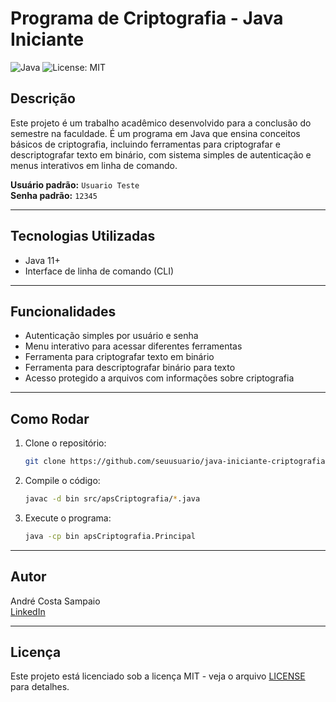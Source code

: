 # Programa de Criptografia - Java Iniciante

![Java](https://img.shields.io/badge/language-java-red)
![License: MIT](https://img.shields.io/badge/license-MIT-green)

## Descrição

Este projeto é um trabalho acadêmico desenvolvido para a conclusão do semestre na faculdade. É um programa em Java que ensina conceitos básicos de criptografia, incluindo ferramentas para criptografar e descriptografar texto em binário, com sistema simples de autenticação e menus interativos em linha de comando.

**Usuário padrão:** `Usuario Teste`  
**Senha padrão:** `12345`

---

## Tecnologias Utilizadas

- Java 11+
- Interface de linha de comando (CLI)

---

## Funcionalidades

- Autenticação simples por usuário e senha
- Menu interativo para acessar diferentes ferramentas
- Ferramenta para criptografar texto em binário
- Ferramenta para descriptografar binário para texto
- Acesso protegido a arquivos com informações sobre criptografia

---

## Como Rodar

1. Clone o repositório:  
    ```bash
    git clone https://github.com/seuusuario/java-iniciante-criptografia.git
    ```

2. Compile o código:  
    ```bash
    javac -d bin src/apsCriptografia/*.java
    ```

3. Execute o programa:  
    ```bash
    java -cp bin apsCriptografia.Principal
    ```

---

## Autor

André Costa Sampaio  
[LinkedIn](https://www.linkedin.com/in/andre-costa-sampaio-328a78229/)

---

## Licença

Este projeto está licenciado sob a licença MIT - veja o arquivo [LICENSE](LICENSE) para detalhes.
